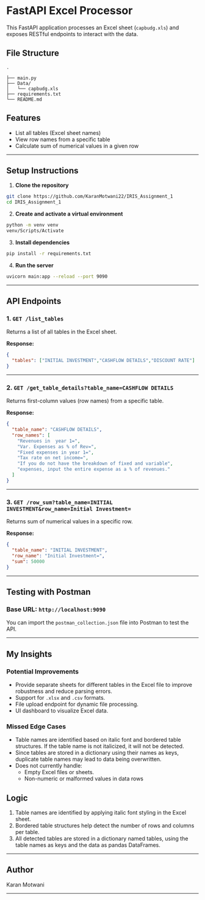 
# FastAPI Excel Processor

This FastAPI application processes an Excel sheet (`capbudg.xls`) and exposes RESTful endpoints to interact with the data.

## File Structure
```
.

├── main.py
├── Data/
│   └── capbudg.xls
├── requirements.txt
└── README.md
```

## Features

- List all tables (Excel sheet names)
- View row names from a specific table
- Calculate sum of numerical values in a given row

---

## Setup Instructions

1. **Clone the repository**

```bash
git clone https://github.com/KaranMotwani22/IRIS_Assignment_1
cd IRIS_Assignment_1
```

2. **Create and activate a virtual environment**

```bash
python -m venv venv
venv/Scripts/Activate
```

3. **Install dependencies**

```bash
pip install -r requirements.txt
```

4. **Run the server**

```bash
uvicorn main:app --reload --port 9090
```

---

## API Endpoints

### 1. `GET /list_tables`
Returns a list of all tables in the Excel sheet.

**Response:**
```json
{
  "tables": ["INITIAL INVESTMENT","CASHFLOW DETAILS","DISCOUNT RATE"]
}
```

---

### 2. `GET /get_table_details?table_name=CASHFLOW DETAILS`
Returns first-column values (row names) from a specific table.

**Response:**
```json
{
  "table_name": "CASHFLOW DETAILS",
  "row_names": [
    "Revenues in  year 1=",
    "Var. Expenses as % of Rev=",
    "Fixed expenses in year 1=",
    "Tax rate on net income=",
    "If you do not have the breakdown of fixed and variable",
    "expenses, input the entire expense as a % of revenues."
  ]
}
```

---

### 3. `GET /row_sum?table_name=INITIAL INVESTMENT&row_name=Initial Investment=`
Returns sum of numerical values in a specific row.

**Response:**
```json
{
  "table_name": "INITIAL INVESTMENT",
  "row_name": "Initial Investment=",
  "sum": 50000
}
```

---

## Testing with Postman

### Base URL: `http://localhost:9090`

You can import the `postman_collection.json` file into Postman to test the API.

---

## My Insights

### Potential Improvements
- Provide separate sheets for different tables in the Excel file to improve robustness and reduce parsing errors.
- Support for `.xlsx` and `.csv` formats.
- File upload endpoint for dynamic file processing.
- UI dashboard to visualize Excel data.

### Missed Edge Cases
- Table names are identified based on italic font and bordered table structures. If the table name is not italicized, it will not be detected.
- Since tables are stored in a dictionary using their names as keys, duplicate table names may lead to data being overwritten.
- Does not currently handle:
  - Empty Excel files or sheets.
  - Non-numeric or malformed values in data rows


## Logic

1. Table names are identified by applying italic font styling in the Excel sheet.
2. Bordered table structures help detect the number of rows and columns per table.
3. All detected tables are stored in a dictionary named tables, using the table names as keys and the data as pandas DataFrames.

---

##  Author

Karan Motwani

---
